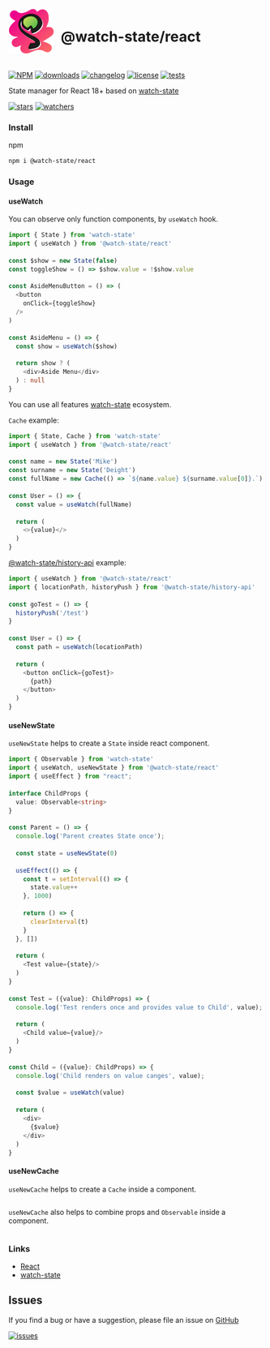 <a href="https://www.npmjs.com/package/watch-state">
  <img src="https://raw.githubusercontent.com/d8corp/watch-state/v3.3.3/img/logo.svg" align="left" width="90" height="90" alt="Watch-State logo by Mikhail Lysikov">
</a>

# &nbsp; @watch-state/react

&nbsp;

[![NPM](https://img.shields.io/npm/v/@watch-state/react.svg)](https://www.npmjs.com/package/@watch-state/react)
[![downloads](https://img.shields.io/npm/dm/@watch-state/react.svg)](https://www.npmtrends.com/@watch-state/react)
[![changelog](https://img.shields.io/badge/Changelog-⋮-brightgreen)](https://changelogs.xyz/@watch-state/react)
[![license](https://img.shields.io/npm/l/@watch-state/react)](https://github.com/d8corp/watch-state-react/blob/master/LICENSE)
[![tests](https://github.com/d8corp/watch-state-react/workflows/tests/badge.svg)](https://d8corp.github.io/watch-state-react/coverage/lcov-report/)

State manager for React 18+ based on [watch-state](https://www.npmjs.com/package/watch-state)

[![stars](https://img.shields.io/github/stars/d8corp/watch-state-react?style=social)](https://github.com/d8corp/watch-state-react/stargazers)
[![watchers](https://img.shields.io/github/watchers/d8corp/watch-state-react?style=social)](https://github.com/d8corp/watch-state-react/watchers)

### Install

npm

```bash
npm i @watch-state/react
```

### Usage

#### useWatch

You can observe only function components, by `useWatch` hook.

```typescript jsx
import { State } from 'watch-state'
import { useWatch } from '@watch-state/react'

const $show = new State(false)
const toggleShow = () => $show.value = !$show.value

const AsideMenuButton = () => (
  <button
    onClick={toggleShow}
  />
)

const AsideMenu = () => {
  const show = useWatch($show)

  return show ? (
    <div>Aside Menu</div>
  ) : null
}
```

You can use all features [watch-state](https://www.npmjs.com/search?q=%40watch-state) ecosystem.

`Cache` example:

```typescript jsx
import { State, Cache } from 'watch-state'
import { useWatch } from '@watch-state/react'

const name = new State('Mike')
const surname = new State('Deight')
const fullName = new Cache(() => `${name.value} ${surname.value[0]}.`)

const User = () => {
  const value = useWatch(fullName)

  return (
    <>{value}</>
  )
}
```

[@watch-state/history-api](https://www.npmjs.com/package/@watch-state/history-api) example:

```typescript jsx
import { useWatch } from '@watch-state/react'
import { locationPath, historyPush } from '@watch-state/history-api'

const goTest = () => {
  historyPush('/test')
}

const User = () => {
  const path = useWatch(locationPath)

  return (
    <button onClick={goTest}>
      {path}
    </button>
  )
}
```

#### useNewState

`useNewState` helps to create a `State` inside react component.

```typescript jsx
import { Observable } from 'watch-state'
import { useWatch, useNewState } from '@watch-state/react'
import { useEffect } from "react";

interface ChildProps {
  value: Observable<string>
}

const Parent = () => {
  console.log('Parent creates State once');

  const state = useNewState(0)

  useEffect(() => {
    const t = setInterval(() => {
      state.value++
    }, 1000)
    
    return () => {
      clearInterval(t)
    }
  }, [])

  return (
    <Test value={state}/>
  )
}

const Test = ({value}: ChildProps) => {
  console.log('Test renders once and provides value to Child', value);

  return (
    <Child value={value}/>
  )
}

const Child = ({value}: ChildProps) => {
  console.log('Child renders on value canges', value);

  const $value = useWatch(value)

  return (
    <div>
      {$value}
    </div>
  )
}
```

#### useNewCache

`useNewCache` helps to create a `Cache` inside a component.

```typescript jsx

```

`useNewCache` also helps to combine props and `Observable` inside a component.

```typescript jsx

```

### Links
- [React](https://reactjs.org)
- [watch-state](https://www.npmjs.com/package/watch-state)

## Issues
If you find a bug or have a suggestion, please file an issue on [GitHub](https://github.com/d8corp/watch-state-react/issues)

[![issues](https://img.shields.io/github/issues-raw/d8corp/watch-state-react)](https://github.com/d8corp/watch-state-react/issues)
